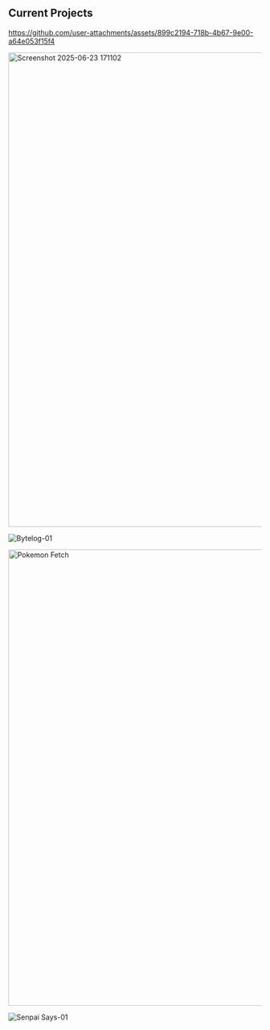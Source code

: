 ## Current Projects

https://github.com/user-attachments/assets/899c2194-718b-4b67-9e00-a64e053f15f4

<img width="944" alt="Screenshot 2025-06-23 171102" src="https://github.com/user-attachments/assets/f7d600c2-4ef4-4b51-8085-d02b7b334f0c" />

![Bytelog-01](https://github.com/user-attachments/assets/a61f1ce7-7602-43a2-9473-78fa03a508dc)

<img width="908" alt="Pokemon Fetch" src="https://github.com/user-attachments/assets/1c93e8da-1f63-4a80-84c6-74106cb30019" />

![Senpai Says-01](https://github.com/user-attachments/assets/0c284926-0bc7-4c54-b0c4-08dc822acecf)




















